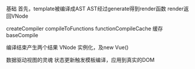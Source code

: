 基础
首先，template被编译成AST
AST经过generate得到render函数
render返回VNode



createCompiler
compileToFunctions
functionCompileCache 缓存
baseCompile



编译结束产生两个结果
VNode
实例化，及new Vue()



数据驱动视图的灵魂
状态更新触发模板编译，应用到真实的DOM